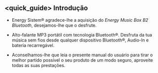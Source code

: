 ## <quick_guide> Introdução

* Energy Sistem® agradece-lhe a aquisição do *Energy Music Box B2 Bluetooth*, desejamos-lhe que o desfrute.

* Alto-falante MP3 portátil com tecnologia Bluetooth®. Desfruta da tua música sem fios desde qualquer dispositivo Bluetooth®, Audio-In e bateria recarregável.

* Aconselhamos-lhe que leia o presente manual do usuário para tirar o melhor partido possível o seu produto de um modo seguro, aproveite todas as suas prestações.


